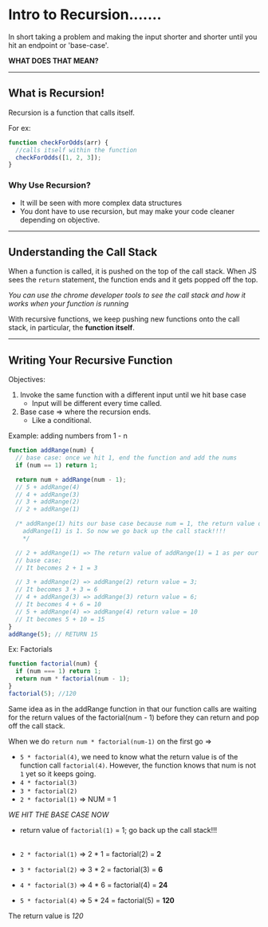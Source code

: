 # Intro to Recursion.......

In short taking a problem and making the input shorter and shorter until you hit an endpoint or 'base-case'.

**WHAT DOES THAT MEAN?**

---

## What is Recursion!

Recursion is a function that calls itself.

For ex:

```js
function checkForOdds(arr) {
  //calls itself within the function
  checkForOdds([1, 2, 3]);
}
```

### Why Use Recursion?

- It will be seen with more complex data structures
- You dont have to use recursion, but may make your code cleaner depending on objective.

---

## Understanding the Call Stack

When a function is called, it is pushed on the top of the call stack. When JS sees the `return` statement, the function ends and it gets popped off the top.

_You can use the chrome developer tools to see the call stack and how it works when your function is running_

With recursive functions, we keep pushing new functions onto the call stack, in particular, the **function itself**.

---

## Writing Your Recursive Function

Objectives:

1. Invoke the same function with a different input until we hit base case
   - Input will be different every time called.
2. Base case => where the recursion ends.
   - Like a conditional.

Example: adding numbers from 1 - n

```js
function addRange(num) {
  // base case: once we hit 1, end the function and add the nums
  if (num == 1) return 1;

  return num + addRange(num - 1);
  // 5 + addRange(4)
  // 4 + addRange(3)
  // 3 + addRange(2)
  // 2 + addRange(1)

  /* addRange(1) hits our base case because num = 1, the return value of 
	addRange(1) is 1. So now we go back up the call stack!!!!
	*/

  // 2 + addRange(1) => The return value of addRange(1) = 1 as per our
  // base case;
  // It becomes 2 + 1 = 3

  // 3 + addRange(2) => addRange(2) return value = 3;
  // It becomes 3 + 3 = 6
  // 4 + addRange(3) => addRange(3) return value = 6;
  // It becomes 4 + 6 = 10
  // 5 + addRange(4) => addRange(4) return value = 10
  // It becomes 5 + 10 = 15
}
addRange(5); // RETURN 15
```

Ex: Factorials

```js
function factorial(num) {
  if (num === 1) return 1;
  return num * factorial(num - 1);
}
factorial(5); //120
```

Same idea as in the addRange function in that our function calls are waiting for the return values of the factorial(num - 1) before they can return and pop off the call stack.

When we do `return num * factorial(num-1)` on the first go =>

- `5 * factorial(4)`, we need to know what the return value is of the function call `factorial(4)`. However, the function knows that num is not `1` yet so it keeps going.
- `4 * factorial(3)`
- `3 * factorial(2)`
- `2 * factorial(1)` => NUM = 1

_WE HIT THE BASE CASE NOW_

- return value of `factorial(1)` = 1; go back up the call stack!!!
  <br></br>

- `2 * factorial(1)` => 2 \* 1 = factorial(2) = **2**
- `3 * factorial(2)` => 3 \* 2 = factorial(3) = **6**
- `4 * factorial(3)` => 4 \* 6 = factorial(4) = **24**
- `5 * factorial(4)` => 5 \* 24 = factorial(5) = **120**

The return value is _120_
